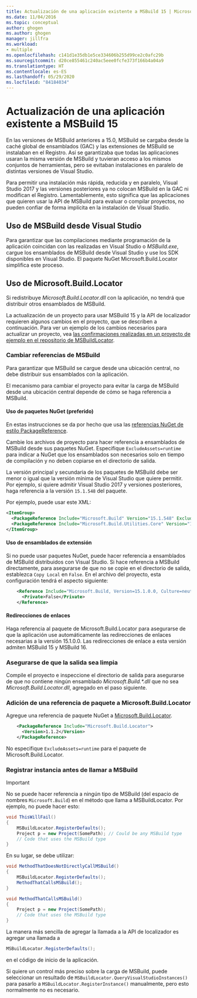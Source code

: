 ```yaml
---
title: Actualización de una aplicación existente a MSBuild 15 | Microsoft Docs
ms.date: 11/04/2016
ms.topic: conceptual
author: ghogen
ms.author: ghogen
manager: jillfra
ms.workload:
- multiple
ms.openlocfilehash: c141d1e35db1e5ce334606b255d99ce2c0afc29b
ms.sourcegitcommit: d20ce855461c240ac5eee0fcfe373f166b4a04a9
ms.translationtype: HT
ms.contentlocale: es-ES
ms.lasthandoff: 05/29/2020
ms.locfileid: "84184034"
---
```

# <a name="update-an-existing-application-for-msbuild-15"></a>Actualización de una aplicación existente a MSBuild 15

En las versiones de MSBuild anteriores a 15.0, MSBuild se cargaba desde la caché global de ensamblados (GAC) y las extensiones de MSBuild se instalaban en el Registro. Así se garantizaba que todas las aplicaciones usaran la misma versión de MSBuild y tuvieran acceso a los mismos conjuntos de herramientas, pero se evitaban instalaciones en paralelo de distintas versiones de Visual Studio.

Para permitir una instalación más rápida, reducida y en paralelo, Visual Studio 2017 y las versiones posteriores ya no colocan MSBuild en la GAC ni modifican el Registro. Lamentablemente, esto significa que las aplicaciones que quieren usar la API de MSBuild para evaluar o compilar proyectos, no pueden confiar de forma implícita en la instalación de Visual Studio.

## <a name="use-msbuild-from-visual-studio"></a>Uso de MSBuild desde Visual Studio

Para garantizar que las compilaciones mediante programación de la aplicación coincidan con las realizadas en Visual Studio o *MSBuild.exe*, cargue los ensamblados de MSBuild desde Visual Studio y use los SDK disponibles en Visual Studio. El paquete NuGet Microsoft.Build.Locator simplifica este proceso.

## <a name="use-microsoftbuildlocator"></a>Uso de Microsoft.Build.Locator

Si redistribuye *Microsoft.Build.Locator.dll* con la aplicación, no tendrá que distribuir otros ensamblados de MSBuild.

La actualización de un proyecto para usar MSBuild 15 y la API de localizador requieren algunos cambios en el proyecto, que se describen a continuación. Para ver un ejemplo de los cambios necesarios para actualizar un proyecto, vea [las confirmaciones realizadas en un proyecto de ejemplo en el repositorio de MSBuildLocator](https://github.com/Microsoft/MSBuildLocator/commits/example-updating-to-msbuild-15).

### <a name="change-msbuild-references"></a>Cambiar referencias de MSBuild

Para garantizar que MSBuild se cargue desde una ubicación central, no debe distribuir sus ensamblados con la aplicación.

El mecanismo para cambiar el proyecto para evitar la carga de MSBuild desde una ubicación central depende de cómo se haga referencia a MSBuild.

#### <a name="use-nuget-packages-preferred"></a>Uso de paquetes NuGet (preferido)

En estas instrucciones se da por hecho que usa las [referencias NuGet de estilo PackageReference](/nuget/consume-packages/package-references-in-project-files).

Cambie los archivos de proyecto para hacer referencia a ensamblados de MSBuild desde sus paquetes NuGet. Especifique `ExcludeAssets=runtime` para indicar a NuGet que los ensamblados son necesarios solo en tiempo de compilación y no deben copiarse en el directorio de salida.

La versión principal y secundaria de los paquetes de MSBuild debe ser menor o igual que la versión mínima de Visual Studio que quiere permitir. Por ejemplo, si quiere admitir Visual Studio 2017 y versiones posteriores, haga referencia a la versión `15.1.548` del paquete.

Por ejemplo, puede usar este XML:

```xml
<ItemGroup>
  <PackageReference Include="Microsoft.Build" Version="15.1.548" ExcludeAssets="runtime" />
  <PackageReference Include="Microsoft.Build.Utilities.Core" Version="15.1.548" ExcludeAssets="runtime" />
</ItemGroup>
```

#### <a name="use-extension-assemblies"></a>Uso de ensamblados de extensión

Si no puede usar paquetes NuGet, puede hacer referencia a ensamblados de MSBuild distribuidos con Visual Studio. Si hace referencia a MSBuild directamente, para asegurarse de que no se copie en el directorio de salida, establezca `Copy Local` en `False`. En el archivo del proyecto, esta configuración tendrá el aspecto siguiente:

```xml
    <Reference Include="Microsoft.Build, Version=15.1.0.0, Culture=neutral, PublicKeyToken=b03f5f7f11d50a3a, processorArchitecture=MSIL">
      <Private>False</Private>
    </Reference>
```

#### <a name="binding-redirects"></a>Redirecciones de enlaces

Haga referencia al paquete de Microsoft.Build.Locator para asegurarse de que la aplicación use automáticamente las redirecciones de enlaces necesarias a la versión 15.1.0.0. Las redirecciones de enlace a esta versión admiten MSBuild 15 y MSBuild 16.

### <a name="ensure-output-is-clean"></a>Asegurarse de que la salida sea limpia

Compile el proyecto e inspeccione el directorio de salida para asegurarse de que no contiene ningún ensamblado *Microsoft.Build.\*.dll* que no sea *Microsoft.Build.Locator.dll*, agregado en el paso siguiente.

### <a name="add-package-reference-for-microsoftbuildlocator"></a>Adición de una referencia de paquete a Microsoft.Build.Locator

Agregue una referencia de paquete NuGet a [Microsoft.Build.Locator](https://www.nuget.org/packages/Microsoft.Build.Locator/).

```xml
    <PackageReference Include="Microsoft.Build.Locator">
      <Version>1.1.2</Version>
    </PackageReference>
```

No especifique `ExcludeAssets=runtime` para el paquete de Microsoft.Build.Locator.

### <a name="register-instance-before-calling-msbuild"></a>Registrar instancia antes de llamar a MSBuild

> [!IMPORTANT]
> No se puede hacer referencia a ningún tipo de MSBuild (del espacio de nombres `Microsoft.Build`) en el método que llama a MSBuildLocator. Por ejemplo, no puede hacer esto:
>
> ```csharp
> void ThisWillFail()
> {
>     MSBuildLocator.RegisterDefaults();
>     Project p = new Project(SomePath); // Could be any MSBuild type
>     // Code that uses the MSBuild type
> }
> ```
>
> En su lugar, se debe utilizar:
>
> ```csharp
> void MethodThatDoesNotDirectlyCallMSBuild()
> {
>     MSBuildLocator.RegisterDefaults();
>     MethodThatCallsMSBuild();
> }
> 
> void MethodThatCallsMSBuild()
> {
>     Project p = new Project(SomePath);
>     // Code that uses the MSBuild type
> }
> ```

La manera más sencilla de agregar la llamada a la API de localizador es agregar una llamada a

```csharp
MSBuildLocator.RegisterDefaults();
```

en el código de inicio de la aplicación.

Si quiere un control más preciso sobre la carga de MSBuild, puede seleccionar un resultado de `MSBuildLocator.QueryVisualStudioInstances()` para pasarlo a `MSBuildLocator.RegisterInstance()` manualmente, pero esto normalmente no es necesario.
